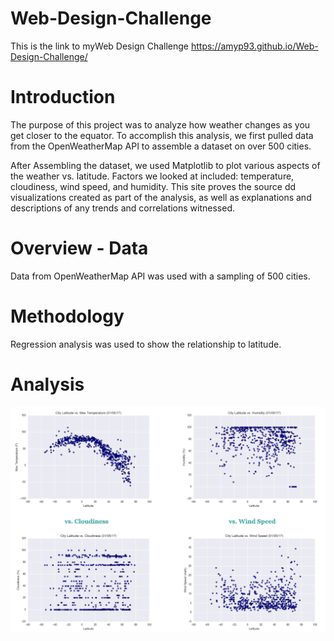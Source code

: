 # Web-Design-Challenge
This is the link to myWeb Design Challenge
https://amyp93.github.io/Web-Design-Challenge/
# Introduction
The purpose of this project was to analyze how weather changes as you get closer to the equator. To accomplish this analysis, we first pulled data from the OpenWeatherMap API to assemble a dataset on over 500 cities.

After Assembling the dataset, we used Matplotlib to plot various aspects of the weather vs. latitude. Factors we looked at included: temperature, cloudiness, wind speed, and humidity. This site proves the source dd visualizations created as part of the analysis, as well as explanations and descriptions of any trends and correlations witnessed.
# Overview - Data
Data from OpenWeatherMap API was used with a sampling of 500 cities.
# Methodology
Regression analysis was used to show the relationship to latitude.
# Analysis
![newLarge](Instructions/Images/newLarge.png)



